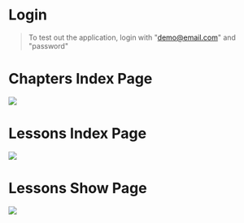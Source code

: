 # Login
> To test out the application, login with "demo@email.com" and "password"

# Chapters Index Page
<img src="http://www.basicgrowth.com/wp-content/uploads/2016/08/screencapture-bg-video-course-herokuapp-com-1470652441403.png">

# Lessons Index Page
<img src="http://www.basicgrowth.com/wp-content/uploads/2016/08/screencapture-bg-video-course-herokuapp-com-wealth-1470652428749.png">

# Lessons Show Page
<img src="http://www.basicgrowth.com/wp-content/uploads/2016/08/lessons.png">
